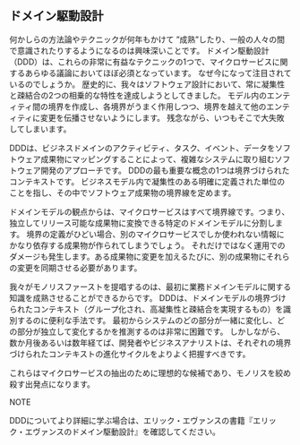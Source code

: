 ## ドメイン駆動設計

何かしらの方法論やテクニックが何年もかけて ”成熟”したり、一般の人々の間で意識されたりするようになるのは興味深いことです。
ドメイン駆動設計（DDD）は、これらの非常に有益なテクニックの1つで、マイクロサービスに関するあらゆる議論においてほぼ必須となっています。
なぜ今になって注目されているのでしょうか。
歴史的に、我々はソフトウェア設計において、常に凝集性と疎結合の2つの相乗的な特性を達成しようとしてきました。
モデル内のエンティティ間の境界を作成し、各境界がうまく作用しつつ、境界を越えて他のエンティティに変更を伝播させないようにします。
残念ながら、いつもそこで大失敗してしまいます。

DDDは、ビジネスドメインのアクティビティ、タスク、イベント、データをソフトウェア成果物にマッピングすることによって、複雑なシステムに取り組むソフトウェア開発のアプローチです。
DDDの最も重要な概念の1つは境界づけられたコンテキストです。
ビジネスモデル内で凝集性のある明確に定義された単位のことを指し、その中でソフトウェア成果物の境界線を定めます。

ドメインモデルの観点からは、マイクロサービスはすべて境界線です。つまり、独立してリリース可能な成果物に変換できる特定のドメインモデルに分割します。
境界の定義がひどい場合、別のマイクロサービスでしか使われない情報にかなり依存する成果物が作られてしまうでしょう。
それだけではなく運用でのダメージも発生します。ある成果物に変更を加えるたびに、別の成果物にそれらの変更を同期させる必要があります。

我々がモノリスファーストを提唱するのは、最初に業務ドメインモデルに関する知識を成熟させることができるからです。
DDDは、ドメインモデルの境界づけられたコンテキスト（グループ化され、高凝集性と疎結合を実現するもの）を識別するのに便利な手法です。
最初からシステムのどの部分が一緒に変化し、どの部分が独立して変化するかを推測するのは非常に困難です。
しかしながら、数か月後あるいは数年経てば、開発者やビジネスアナリストは、それぞれの境界づけられたコンテキストの進化サイクルをよりよく把握すべきです。

これらはマイクロサービスの抽出のために理想的な候補であり、モノリスを絞め殺す出発点になります。

<p class="note">NOTE</p>
DDDについてより詳細に学ぶ場合は、エリック・エヴァンスの書籍『エリック・エヴァンスのドメイン駆動設計』を確認してください。
